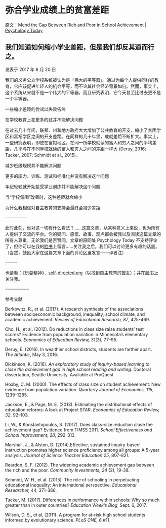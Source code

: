 # 弥合学业成绩上的贫富差距

原文：[Mend the Gap Between Rich and Poor in School Achievement | Psychology Today](https://www.psychologytoday.com/us/blog/freedom-learn/201709/mend-the-gap-between-rich-and-poor-in-school-achievement)

## 我们知道如何缩小学业差距，但是我们却反其道而行之。

发表于 2017 年 9 月 20 日

我们的义务公立学校系统被认为是「伟大的平等器」。通过为每个人提供同样的教育，它应该促进年轻人的机会平等，而不论其社会经济背景如何。然而，事实上，这个系统从来就不是一个伟大的平等器，而且研究表明，它今天甚至比过去更不是一个平等器。

一些缩小差距的尝试以失败告终

在学校教育上花更多的钱并不能解决问题

在过去几十年间，联邦、州和地方政府大大增加了公共教育的开支，缩小了贫困学区和富裕学区之间的开支差距。在同样的几十年里，成就差距不断扩大。事实上，一些研究表明，即使在富裕地区，在同一所学校就读的富人和穷人之间的平均差距，几乎与在不同学校就读的富人和穷人之间的差距一样大 (Deruy, 2016; Tucker, 2007; Schmidt et al., 2015)。

减少班级规模并不能解决问题

更多的压力、训练、测试和标准化并没有解决这个问题

年纪轻轻就开始接受学业训练并不能解决这个问题

当“学校氛围”改善时，这种差距就会缩小

为什么我相信对自主教育的支持会最终会减少差距

\-----------

此时此刻，你对这一切有什么看法？……这篇文章，从某种意义上来说，也为所有人提供了交流的平台。你的疑问、感悟、故事、观点都会被我以及阅读这篇文章的所有人尊重，无论我们是否赞同。文章的原网址 Psychology Today 不支持评论了，但你可以在我的[脸书](https://www.facebook.com/peter.gray.3572)上留言……关注我之后，我们可以讨论更多有趣的话题。（当然，鼓励大家在这篇文章下面的评论区里发言——译者注）

\------

也请看：《玩耍精神》、[self-directed.org](http://www.self-directed.org/)（以找到自主教育的盟友）；并在[脸书](https://www.facebook.com/peter.gray.3572)上关注我。

\------------

参考文献

Berkowitz, R., et al. (2017). A research synthesis of the associations between socioeconomic background, inequality, school climate, and academic achievement. *Review of Educational Research, 87*, 425-469.

Cho, H., et al. (2012). Do reductions in class size raise students’ test scores? Evidence from population variation in Minnesota’s elementary schools. *Economics of Education Review, 31*(3), 77–95.

Deruy, E. (2016). In wealthier school districts, students are farther apart. *The Atlantic*, May 3, 2016.

Dickinson, K. (2016). *An exploratory study of inquiry-based learning to close the achievement gap in high school reading and writing*. Doctoral dissertation, Seattle University. Available at ProQuest.

Hoxby, C. M. (2000). The effects of class size on student achievement: New evidence from population variation. *Quarterly Journal of Economics, 115*, 1239–1285.

Jackson, E., & Page, M. E. (2013). Estimating the distributional effects of education reforms: A look at Project STAR. *Economics of Education Review, 32*, 92–103.

Li, W., & Konstantopoulos, S. (2017). Does class-size reduction close the achievement gap? Evidence from TIMSS 2011. *School Effectiveness and School Improvement, 28*, 292-313.

Marshall, J., & Alston, D. (2014).Effective, sustained inquiry-based instruction promotes higher science proficiency among all groups: A 5-year analysis. *Journal of Science Teacher Education 25*, 807-821.

Reardon, S. F. (2012). The widening academic achievement gap between the rich and the poor. *Community Investments, 24* (2), 19-39.

Schmidt, W. H., et al. (2015). The role of schooling in perpetuating educational inequality: An international perspective. *Educational Researcher, 44*, 371-386.

Tucker, M. (2017). Differences in performance within schools: Why so much greater than in outer countries? *Education Week’s Blog*, Sept. 6, 2017.

Wilson, D. S., et al, (2011). A program for at-risk high school students informed by evolutionary science. *PLoS ONE, 6* #11.